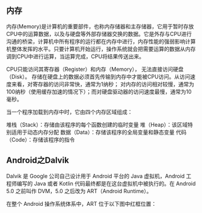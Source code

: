 

## 内存

内存(Memory)是计算机的重要部件，也称内存储器和主存储器，它用于暂时存放CPU中的运算数据，以及与硬盘等外部存储器交换的数据。它是外存与CPU进行沟通的桥梁，计算机中所有程序的运行都在内存中进行，内存性能的强弱影响计算机整体发挥的水平。只要计算机开始运行，操作系统就会把需要运算的数据从内存调到CPU中进行运算，当运算完成，CPU将结果传送出来。

CPU只能访问其寄存器（Register）和内存（Memory）， 无法直接访问硬盘（Disk）。 存储在硬盘上的数据必须首先传输到内存中才能被CPU访问。从访问速度来看，对寄存器的访问非常快，通常为1纳秒； 对内存的访问相对较慢，通常为100纳秒（使用缓存加速的情况下）；而对硬盘驱动器的访问速度最慢，通常为10毫秒。

当一个程序加载到内存中时，它由四个内存区域组成：

堆栈（Stack）：存储由该程序的每个函数创建的临时变量
堆（Heap）：该区域特别适用于动态内存分配
数据（Data）：存储该程序的全局变量和静态变量
代码（Code）：存储该程序的指令



## Android之Dalvik

Dalvik 是 Google 公司自己设计用于 Android 平台的 Java 虚拟机，Android 工程师编写的 Java 或者 Kotlin 代码最终都是在这台虚拟机中被执行的。在 Android 5.0 之前叫作 DVM，5.0 之后改为 ART（Android Runtime）。

在整个 Android 操作系统体系中，ART 位于以下图中红框位置：